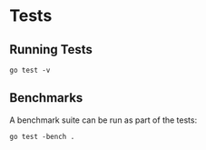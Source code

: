 # Tests

## Running Tests

```
go test -v
```

## Benchmarks

A benchmark suite can be run as part of the tests:

```
go test -bench .
```
